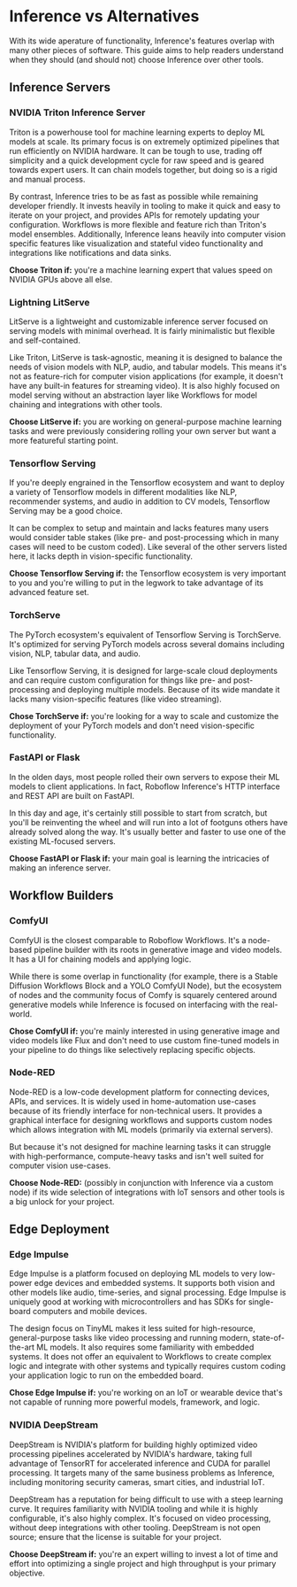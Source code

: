 # Inference vs Alternatives

With its wide aperature of functionality, Inference's features overlap
with many other pieces of software. This guide aims to help readers
understand when they should (and should not) choose Inference over
other tools.

## Inference Servers

### NVIDIA Triton Inference Server

Triton is a powerhouse tool for machine learning experts to deploy ML
models at scale. Its primary focus is on extremely optimized pipelines
that run efficiently on NVIDIA hardware. It can be tough to use, trading
off simplicity and a quick development cycle for raw speed and is
geared towards expert users. It can chain models together, but doing
so is a rigid and manual process.

By contrast, Inference tries to be as fast as possible while remaining
developer friendly. It invests heavily in tooling to make it quick and
easy to iterate on your project, and provides APIs for remotely updating
your configuration. Workflows is more flexible and feature rich than
Triton's model ensembles. Additionally, Inference leans heavily into computer
vision specific features like visualization and stateful video
functionality and integrations like notifications and data sinks.

**Choose Triton if:** you're a machine learning expert that values speed on
NVIDIA GPUs above all else.

### Lightning LitServe

LitServe is a lightweight and customizable inference server focused on serving
models with minimal overhead. It is fairly minimalistic but flexible and
self-contained.

Like Triton, LitServe is task-agnostic, meaning it is designed to balance the
needs of vision models with NLP, audio, and tabular models. This means it's not
as feature-rich for computer vision applications (for example, it doesn't have
any built-in features for streaming video). It is also highly focused on model
serving without an abstraction layer like Workflows for model chaining and
integrations with other tools.

**Choose LitServe if:** you are working on general-purpose machine learning
tasks and were previously considering rolling your own server but want
a more featureful starting point.

### Tensorflow Serving

If you're deeply engrained in the Tensorflow ecosystem and want to deploy a
variety of Tensorflow models in different modalities like NLP, recommender
systems, and audio in addition to CV models, Tensorflow Serving may be a
good choice.

It can be complex to setup and maintain and lacks features many users would
consider table stakes (like pre- and post-processing which in many cases will
need to be custom coded). Like several of the other servers listed here, it
lacks depth in vision-specific functionality.

**Choose Tensorflow Serving if:** the Tensorflow ecosystem is very important
to you and you're willing to put in the legwork to take advantage of its
advanced feature set.

### TorchServe

The PyTorch ecosystem's equivalent of Tensorflow Serving is TorchServe. It's
optimized for serving PyTorch models across several domains including vision,
NLP, tabular data, and audio.

Like Tensorflow Serving, it is designed for large-scale cloud deployments and
can require custom configuration for things like pre- and post-processing and
deploying multiple models. Because of its wide mandate it lacks many
vision-specific features (like video streaming).

**Chose TorchServe if:** you're looking for a way to scale and customize the
deployment of your PyTorch models and don't need vision-specific functionality.

### FastAPI or Flask

In the olden days, most people rolled their own servers to expose their ML
models to client applications. In fact, Roboflow Inference's HTTP interface
and REST API are built on FastAPI.

In this day and age, it's certainly still possible to start from scratch,
but you'll be reinventing the wheel and will run into a lot of footguns
others have already solved along the way. It's usually better and faster
to use one of the existing ML-focused servers.

**Choose FastAPI or Flask if:** your main goal is learning the intricacies of
making an inference server.

## Workflow Builders

### ComfyUI

ComfyUI is the closest comparable to Roboflow Workflows. It's a node-based
pipeline builder with its roots in generative image and video models. It
has a UI for chaining models and applying logic.

While there is some overlap in functionality (for example, there is a Stable Diffusion
Workflows Block and a YOLO ComfyUI Node), but the ecosystem of nodes and the
community focus of Comfy is squarely centered around generative models while
Inference is focused on interfacing with the real-world.

**Chose ComfyUI if:** you're mainly interested in using generative image and video
models like Flux and don't need to use custom fine-tuned models in your pipeline
to do things like selectively replacing specific objects.

### Node-RED

Node-RED is a low-code development platform for connecting devices, APIs, and
services. It is widely used in home-automation use-cases because of its friendly
interface for non-technical users. It provides a graphical interface for
designing workflows and supports custom nodes which allows integration with
ML models (primarily via external servers).

But because it's not designed for machine learning tasks it can struggle with
high-performance, compute-heavy tasks and isn't well suited for computer vision
use-cases.

**Choose Node-RED:** (possibly in conjunction with Inference via a custom node)
if its wide selection of integrations with IoT sensors and other tools is a big
unlock for your project.

## Edge Deployment

### Edge Impulse

Edge Impulse is a platform focused on deploying ML models to very low-power edge
devices and embedded systems. It supports both vision and other models like audio,
time-series, and signal processing. Edge Impulse is uniquely good at working with
microcontrollers and has SDKs for single-board computers and mobile devices.

The design focus on TinyML makes it less suited for high-resource, general-purpose
tasks like video processing and running modern, state-of-the-art ML models. It also
requires some familiarity with embedded systems. It does not offer an equivalent to
Workflows to create complex logic and integrate with other systems and typically
requires custom coding your application logic to run on the embedded board.

**Chose Edge Impulse if:** you're working on an IoT or wearable device that's not
capable of running more powerful models, framework, and logic.

### NVIDIA DeepStream

DeepStream is NVIDIA's platform for building highly optimized video processing
pipelines accelerated by NVIDIA's hardware, taking full advantage of TensorRT
for accelerated inference and CUDA for parallel processing. It targets many of
the same business problems as Inference, including monitoring security cameras,
smart cities, and industrial IoT.

DeepStream has a reputation for being difficult to use with a steep learning curve.
It requires familiarity with NVIDIA tooling and while it is highly configurable,
it's also highly complex. It's focused on video processing, without deep integrations
with other tooling. DeepStream is not open source; ensure that the license is
suitable for your project.

**Choose DeepStream if:** you're an expert willing to invest a lot of time and effort
into optimizing a single project and high throughput is your primary objective.
